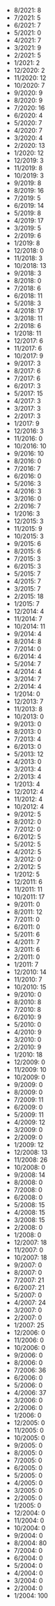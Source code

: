 *  8/2021: 8
*  7/2021: 5
*  6/2021: 7
*  5/2021: 0
*  4/2021: 7
*  3/2021: 9
*  2/2021: 5
*  1/2021: 2
*  12/2020: 2
*  11/2020: 12
*  10/2020: 7
*  9/2020: 9
*  8/2020: 9
*  7/2020: 16
*  6/2020: 4
*  5/2020: 7
*  4/2020: 7
*  3/2020: 4
*  2/2020: 13
*  1/2020: 12
*  12/2019: 3
*  11/2019: 8
*  10/2019: 3
*  9/2019: 8
*  8/2019: 16
*  7/2019: 5
*  6/2019: 14
*  5/2019: 8
*  4/2019: 17
*  3/2019: 5
*  2/2019: 6
*  1/2019: 8
*  12/2018: 0
*  11/2018: 3
*  10/2018: 13
*  9/2018: 3
*  8/2018: 0
*  7/2018: 6
*  6/2018: 11
*  5/2018: 3
*  4/2018: 17
*  3/2018: 11
*  2/2018: 6
*  1/2018: 11
*  12/2017: 6
*  11/2017: 6
*  10/2017: 9
*  9/2017: 3
*  8/2017: 6
*  7/2017: 6
*  6/2017: 3
*  5/2017: 15
*  4/2017: 3
*  3/2017: 3
*  2/2017: 3
*  1/2017: 9
*  12/2016: 3
*  11/2016: 0
*  10/2016: 10
*  9/2016: 10
*  8/2016: 0
*  7/2016: 7
*  6/2016: 0
*  5/2016: 3
*  4/2016: 3
*  3/2016: 0
*  2/2016: 7
*  1/2016: 3
*  12/2015: 3
*  11/2015: 9
*  10/2015: 3
*  9/2015: 6
*  8/2015: 6
*  7/2015: 3
*  6/2015: 3
*  5/2015: 7
*  4/2015: 7
*  3/2015: 7
*  2/2015: 18
*  1/2015: 7
*  12/2014: 4
*  11/2014: 7
*  10/2014: 11
*  9/2014: 4
*  8/2014: 8
*  7/2014: 0
*  6/2014: 4
*  5/2014: 7
*  4/2014: 4
*  3/2014: 7
*  2/2014: 4
*  1/2014: 0
*  12/2013: 7
*  11/2013: 8
*  10/2013: 0
*  9/2013: 0
*  8/2013: 0
*  7/2013: 4
*  6/2013: 0
*  5/2013: 12
*  4/2013: 0
*  3/2013: 4
*  2/2013: 4
*  1/2013: 4
*  12/2012: 4
*  11/2012: 4
*  10/2012: 4
*  9/2012: 5
*  8/2012: 0
*  7/2012: 0
*  6/2012: 5
*  5/2012: 5
*  4/2012: 5
*  3/2012: 0
*  2/2012: 5
*  1/2012: 5
*  12/2011: 6
*  11/2011: 11
*  10/2011: 17
*  9/2011: 0
*  8/2011: 12
*  7/2011: 0
*  6/2011: 0
*  5/2011: 6
*  4/2011: 7
*  3/2011: 6
*  2/2011: 0
*  1/2011: 7
*  12/2010: 14
*  11/2010: 7
*  10/2010: 15
*  9/2010: 0
*  8/2010: 8
*  7/2010: 8
*  6/2010: 9
*  5/2010: 0
*  4/2010: 9
*  3/2010: 0
*  2/2010: 9
*  1/2010: 18
*  12/2009: 0
*  11/2009: 10
*  10/2009: 0
*  9/2009: 0
*  8/2009: 0
*  7/2009: 11
*  6/2009: 0
*  5/2009: 11
*  4/2009: 12
*  3/2009: 0
*  2/2009: 0
*  1/2009: 12
*  12/2008: 13
*  11/2008: 26
*  10/2008: 0
*  9/2008: 14
*  8/2008: 0
*  7/2008: 0
*  6/2008: 0
*  5/2008: 15
*  4/2008: 15
*  3/2008: 15
*  2/2008: 0
*  1/2008: 0
*  12/2007: 18
*  11/2007: 0
*  10/2007: 18
*  9/2007: 0
*  8/2007: 0
*  7/2007: 21
*  6/2007: 21
*  5/2007: 0
*  4/2007: 24
*  3/2007: 0
*  2/2007: 0
*  1/2007: 25
*  12/2006: 0
*  11/2006: 0
*  10/2006: 0
*  9/2006: 0
*  8/2006: 0
*  7/2006: 36
*  6/2006: 0
*  5/2006: 0
*  4/2006: 37
*  3/2006: 0
*  2/2006: 0
*  1/2006: 0
*  12/2005: 0
*  11/2005: 0
*  10/2005: 0
*  9/2005: 0
*  8/2005: 0
*  7/2005: 0
*  6/2005: 0
*  5/2005: 0
*  4/2005: 0
*  3/2005: 0
*  2/2005: 0
*  1/2005: 0
*  12/2004: 0
*  11/2004: 0
*  10/2004: 0
*  9/2004: 0
*  8/2004: 80
*  7/2004: 0
*  6/2004: 0
*  5/2004: 0
*  4/2004: 0
*  3/2004: 0
*  2/2004: 0
*  1/2004: 100